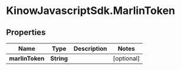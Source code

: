 # KinowJavascriptSdk.MarlinToken

## Properties
Name | Type | Description | Notes
------------ | ------------- | ------------- | -------------
**marlinToken** | **String** |  | [optional] 


